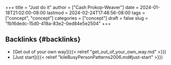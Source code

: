 +++
title = "Just do it"
author = ["Cash Prokop-Weaver"]
date = 2024-01-18T21:02:00-08:00
lastmod = 2024-02-24T17:48:56-08:00
tags = ["concept", "concept"]
categories = ["concept"]
draft = false
slug = "fb16dedc-15d0-418a-83e2-0ed84e5e2504"
+++

## Backlinks {#backlinks}

-   [Get out of your own way]({{< relref "get_out_of_your_own_way.md" >}})
-   [Just start]({{< relref "kileBusyPersonPatterns2006.md#just-start" >}})
